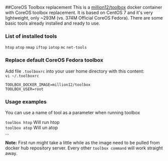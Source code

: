 ##CoreOS Toolbox replacement
This is a [million12/toolbox](https://registry.hub.docker.com/u/million12/toolbox/) docker container with CoreOS toolbox replacement. It is based on CentOS 7 and it's very lightweight, only ~293M (vs. 374M Official CoreOS Fedora). There are some basic tools already installed and ready to use.  
### List of installed tools  
`htop`  `atop`  `nmap`  `iftop`  `iotop`  `mc`  `net-tools`  

### Replace default CoreOS Fedora toolbox  
Add file `.toolboxrc` into your user home directory with this content:  
`vi ~/.toolboxrc`  

`TOOLBOX_DOCKER_IMAGE=million12/toolbox`  
`TOOLBOX_USER=root`  

### Usage examples 
You can use a name of tool as a parameter when running toolbox  

`toolbox htop`	Will run htop  
`toolbox atop` Will un atop  
...  

**Note:** First run might take a little while as the image need to be pulled from docker hub repository server. Every other `toolbox command` will work straight away.  